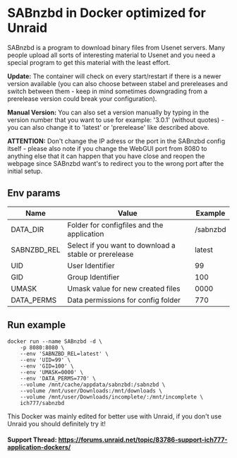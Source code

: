 # SABnzbd in Docker optimized for Unraid
SABnzbd is a program to download binary files from Usenet servers. Many people upload all sorts of interesting material to Usenet and you need a special program to get this material with the least effort.

**Update:** The container will check on every start/restart if there is a newer version available (you can also choose between stabel and prereleases and switch between them - keep in mind sometimes downgrading from a prerelease version could break your configuration).

**Manual Version:** You can also set a version manually by typing in the version number that you want to use for example: '3.0.1' (without quotes) - you can also change it to 'latest' or 'prerelease' like described above.

**ATTENTION:** Don't change the IP adress or the port in the SABnzbd config itself - please also note if you change the WebGUI port from 8080 to anything else that it can happen that you have close and reopen the webpage since SABnzbd want's to redirect you to the wrong port after the initial setup.


## Env params
| Name | Value | Example |
| --- | --- | --- |
| DATA_DIR | Folder for configfiles and the application | /sabnzbd |
| SABNZBD_REL | Select if you want to download a stable or prerelease | latest |
| UID | User Identifier | 99 |
| GID | Group Identifier | 100 |
| UMASK | Umask value for new created files | 0000 |
| DATA_PERMS | Data permissions for config folder | 770 |

## Run example
```
docker run --name SABnzbd -d \
	-p 8080:8080 \
	--env 'SABNZBD_REL=latest' \
	--env 'UID=99' \
	--env 'GID=100' \
	--env 'UMASK=0000' \
	--env 'DATA_PERMS=770' \
	--volume /mnt/cache/appdata/sabnzbd:/sabnzbd \
	--volume /mnt/user/Downloads:/mnt/downloads \
	--volume /mnt/user/Downloads/incomplete/:/mnt/incomplete \
	ich777/sabnzbd
```

This Docker was mainly edited for better use with Unraid, if you don't use Unraid you should definitely try it!

#### Support Thread: https://forums.unraid.net/topic/83786-support-ich777-application-dockers/